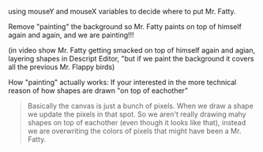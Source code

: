 
using mouseY and mouseX variables to decide where to put Mr. Fatty.

Remove "painting" the background so Mr. Fatty paints on top of himself again and again, and we are painting!!!

(in video show Mr. Fatty getting smacked on top of himself again and agian, layering shapes in Descript Editor, "but if we paint the background it covers all the previous Mr. Flappy birds)

How "painting" actually works:
If your interested in the more technical reason of how shapes are drawn "on top of eachother"

> Basically the canvas is just a bunch of pixels.
> When we draw a shape we update the pixels in that spot. So we aren't really drawing mahy shapes on top of eachother (even though it looks like that), instead we are overwriting the colors of pixels that might have been a Mr. Fatty.
